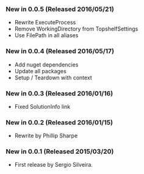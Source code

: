 ### New in 0.0.5 (Released 2016/05/21)
* Rewrite ExecuteProcess
* Remove WorkingDirectory from TopshelfSettings
* Use FilePath in all aliases

### New in 0.0.4 (Released 2016/05/17)
* Add nuget dependencies
* Update all packages
* Setup / Teardown with context

### New in 0.0.3 (Released 2016/01/16)
* Fixed SolutionInfo link

### New in 0.0.2 (Released 2016/01/15)
* Rewrite by Phillip Sharpe

### New in 0.0.1 (Released 2015/03/20)
* First release by Sergio Silveira.
